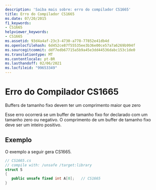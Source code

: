 ```yaml
---
description: 'Saiba mais sobre: erro do compilador CS1665'
title: Erro do Compilador CS1665
ms.date: 07/20/2015
f1_keywords:
- CS1665
helpviewer_keywords:
- CS1665
ms.assetid: 93d4a4af-23c3-4730-a778-77852e41db4d
ms.openlocfilehash: 6d452ce87f55535ee3b36e00ce57a7a6269b994f
ms.sourcegitcommit: ddf7edb67715a5b9a45e3dd44536dabc153c1de0
ms.translationtype: MT
ms.contentlocale: pt-BR
ms.lasthandoff: 02/06/2021
ms.locfileid: "99653349"
---
```

# <a name="compiler-error-cs1665"></a>Erro do Compilador CS1665

Buffers de tamanho fixo devem ter um comprimento maior que zero  
  
 Esse erro ocorrerá se um buffer de tamanho fixo for declarado com um tamanho zero ou negativo. O comprimento de um buffer de tamanho fixo deve ser um inteiro positivo.  
  
## <a name="example"></a>Exemplo  

 O exemplo a seguir gera CS1665.  
  
```csharp  
// CS1665.cs  
// compile with: /unsafe /target:library  
struct S  
{
   public unsafe fixed int A[0];   // CS1665  
}  
```
